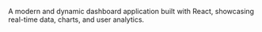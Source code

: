 
A modern and dynamic dashboard application built with React, showcasing real-time data, charts, and user analytics.

